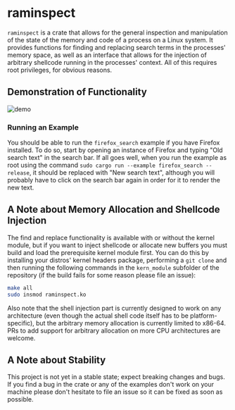 # raminspect

`raminspect` is a crate that allows for the general inspection and manipulation of the state of the memory and code of a process on a Linux system. It provides functions for finding and replacing search terms in the processes' memory space, as well as an interface that allows for the injection of arbitrary shellcode running in the processes' context. All of this requires root privileges, for obvious reasons.

## Demonstration of Functionality

![demo](https://github.com/PhilosophicalProgrammer/raminspect/assets/79514573/7c55e611-93ff-47cc-8a72-a00840991270)

### Running an Example

You should be able to run the `firefox_search` example if you have Firefox installed. To do so, start by opening an instance of Firefox and typing "Old search text" in the search bar. If all goes well, when you run the example as root using the command `sudo cargo run --example firefox_search --release`, it should be replaced with "New search text", although you will probably have to click on the search bar again in order for it to render the new text.

## A Note about Memory Allocation and Shellcode Injection

The find and replace functionality is available with or without the kernel module, but if you want to inject shellcode or allocate new buffers you must build and load the prerequisite kernel module first. You can do this by installing your distros' kernel headers package, performing a `git clone` and then running the following commands in the `kern_module` subfolder of the repository (if the build fails for some reason please file an issue):

```bash
make all
sudo insmod raminspect.ko
```

Also note that the shell injection part is currently designed to work on any architecture (even though the actual shell code itself has to be platform-specific), but the arbitrary memory allocation is currently limited to x86-64. PRs to add support for arbitrary allocation on more CPU architectures are welcome.

## A Note about Stability

This project is not yet in a stable state; expect breaking changes and bugs. If you find a bug in the crate or any of the examples don't work on your machine please don't hesitate to file an issue so it can be fixed as soon as possible.
